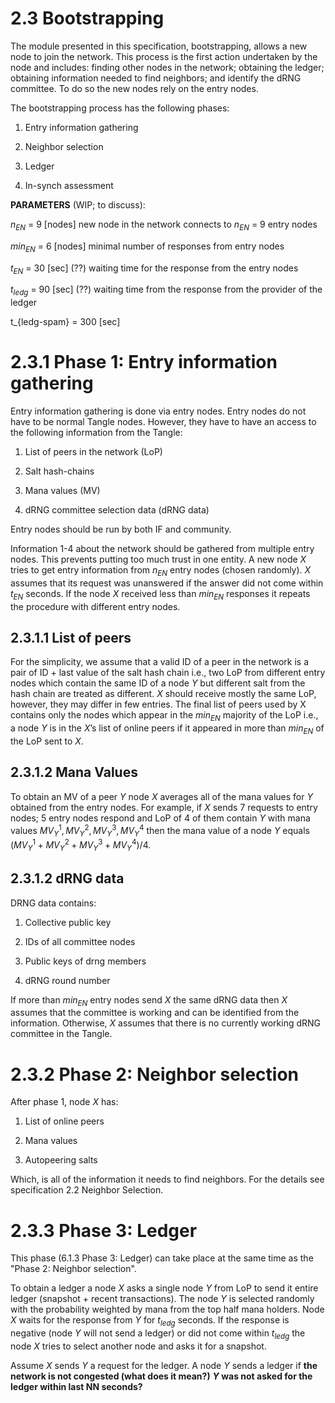 
# 2.3 Bootstrapping

  
The module presented in this specification, bootstrapping, allows a new node to join the network. This process is the first action undertaken by the node and includes: finding other nodes in the network; obtaining the ledger; obtaining information needed to find neighbors; and identify the dRNG committee. To do so the new nodes rely on the entry nodes.
  

The bootstrapping process has the following phases:

  
  

1. Entry information gathering

  

2. Neighbor selection

  

3. Ledger

  

4. In-synch assessment

  

  

**PARAMETERS** (WIP; to discuss):

  

$n_{EN}$ = 9 [nodes]  new node in the network connects to $n_{EN}$ = 9 entry nodes

  

$min_{EN}$ = 6 [nodes]  minimal number of responses from entry nodes

  

$t_{EN}$ = 30 [sec] (??)  waiting time for the response from the entry nodes

  

$t_{ledg}$ = 90 [sec] (??) waiting time from the response from the provider of the ledger

t_{ledg-spam} = 300 [sec]

  
  

# 2.3.1 Phase 1: Entry information gathering

  

Entry information gathering is done via entry nodes. Entry nodes do not have to be normal Tangle nodes. However, they have to have an access to the following information from the Tangle:

  

1. List of peers in the network (LoP)

  

2. Salt hash-chains

  

3. Mana values (MV)

  

4. dRNG committee selection data (dRNG data)

  
  

Entry nodes should be run by both IF and community.

  

Information 1-4 about the network should be gathered from multiple entry nodes. This prevents putting too much trust in one entity. A new node $X$ tries to get entry information from $n_{EN}$ entry nodes (chosen randomly). $X$ assumes that its request was unanswered if the answer did not come within $t_{EN}$ seconds. If the node $X$ received less than $min_{EN}$ responses it repeats the procedure with different entry nodes.

   

## 2.3.1.1 List of peers

  
  
For the simplicity, we assume that a valid ID of a peer in the network is a pair of ID + last value of the salt hash chain i.e., two LoP from different entry nodes which contain the same ID of a node $Y$ but different salt from the hash chain are treated as different. $X$ should receive mostly the same LoP, however, they may differ in few entries. The final list of peers used by X contains only the nodes which appear in the $min_{EN}$ majority of the LoP i.e., a node $Y$ is in the $X$’s list of online peers if it appeared in more than $min_{EN}$ of the LoP sent to $X$.
  

## 2.3.1.2 Mana Values

  

To obtain an MV of a peer $Y$ node $X$ averages all of the mana values for $Y$ obtained from the entry nodes. For example, if $X$ sends 7 requests to entry nodes; 5 entry nodes respond and LoP of 4 of them contain $Y$ with mana values $MV^1_Y,MV^2_Y,MV^3_Y,MV^4_Y$ then the mana value of a node $Y$ equals $(MV^1_Y+MV^2_Y+MV^3_Y+MV^4_Y)/4$.

  
  

## 2.3.1.2 dRNG data

  

DRNG data contains:

  

1. Collective public key

  

2. IDs of all committee nodes

  

3. Public keys of drng members

  

4. dRNG round number

  

If more than $min_{EN}$ entry nodes send $X$ the same dRNG data then $X$ assumes that the committee is working and can be identified from the information. Otherwise, $X$ assumes that there is no currently working dRNG committee in the Tangle.

  

# 2.3.2 Phase 2: Neighbor selection

  
  

After phase 1, node $X$ has:

  

1. List of online peers

  

2. Mana values

  

3. Autopeering salts

  

Which, is all of the information it needs to find neighbors. For the details see specification 2.2 Neighbor Selection.

  
  

# 2.3.3 Phase 3: Ledger

  
  
This phase (6.1.3 Phase 3: Ledger) can take place at the same time as the "Phase 2: Neighbor selection". 

To obtain a ledger a node $X$ asks a single node $Y$ from LoP to send it entire ledger (snapshot + recent transactions). The node $Y$ is selected randomly with the probability weighted by mana from the top half mana holders. Node $X$ waits for the response from $Y$ for $t_{ledg}$ seconds. If the response is negative (node $Y$ will not send a ledger) or did not come within $t_{ledg}$ the node $X$ tries to select another node and asks it for a snapshot.

Assume $X$ sends $Y$ a request for the ledger. A node $Y$ sends a ledger if **the network is not congested (what does it mean?)** **$Y$ was not asked for the ledger within last NN seconds?** 

  
  

  



